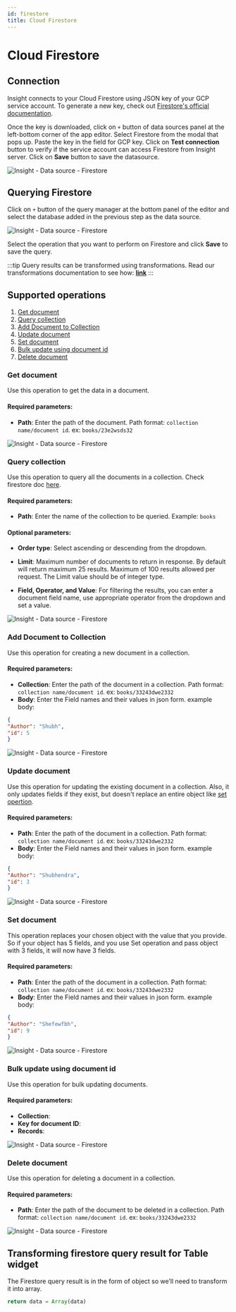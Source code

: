 ```yaml
---
id: firestore
title: Cloud Firestore
---
```


# Cloud Firestore

## Connection 
Insight connects to your Cloud Firestore using JSON key of your GCP service account.
To generate a new key, check out [Firestore's official documentation](https://cloud.google.com/iam/docs/creating-managing-service-account-keys#iam-service-account-keys-create-console).

Once the key is downloaded, click on `+` button of data sources panel at the left-bottom corner of the app editor. Select Firestore from the modal that pops up. Paste the key in the field for GCP key. Click on **Test connection** button to verify if the service account can access Firestore from Insight server. Click on **Save** button to save the datasource.

<div style={{textAlign: 'center'}}>

![Insight - Data source - Firestore](/img/datasource-reference/firestore/add-ds-firestore.gif)

</div>

## Querying Firestore 

Click on `+` button of the query manager at the bottom panel of the editor and select the database added in the previous step as the data source.

<div style={{textAlign: 'center'}}>

![Insight - Data source - Firestore](/img/datasource-reference/firestore/firestore-query.png)

</div>

Select the operation that you want to perform on Firestore and click **Save** to save the query. 

:::tip
Query results can be transformed using transformations. Read our transformations documentation to see how: **[link](/docs/tutorial/transformations)**
:::

## Supported operations
1. [Get document](#get-document)
2. [Query collection](#query-collection)
3. [Add Document to Collection](#add-document-to-collection) 
4. [Update document](#update-document) 
5. [Set document](#set-document)
6. [Bulk update using document id](#bulk-update-using-document-id)
7. [Delete document](#delete-document)

### Get document

Use this operation to get the data in a document.

#### Required parameters:

- **Path**: Enter the path of the document. Path format: `collection name/document id`. ex: `books/23e2wsds32`

<div style={{textAlign: 'center'}}>

![Insight - Data source - Firestore](/img/datasource-reference/firestore/get.png)

</div>

### Query collection

Use this operation to query all the documents in a collection. Check firestore doc [here](https://firebase.google.com/docs/reference/js/v8/firebase.database.Query).

#### Required parameters:

- **Path**: Enter the name of the collection to be queried. Example: `books`

#### Optional parameters:

- **Order type**: Select ascending or descending from the dropdown.

- **Limit**: Maximum number of documents to return in response. By default will return maximum 25 results. Maximum of 100 results allowed per request. The Limit value should be of integer type.

- **Field, Operator, and Value**: For filtering the results, you can enter a document field name, use appropriate operator from the dropdown and set a value.

<div style={{textAlign: 'center'}}>

![Insight - Data source - Firestore](/img/datasource-reference/firestore/query-collection.png)

</div>

### Add Document to Collection

Use this operation for creating a new document in a collection.

#### Required parameters:

- **Collection**: Enter the path of the document in a collection. Path format: `collection name/document id`. ex: `books/33243dwe2332`
- **Body**: Enter the Field names and their values in json form. example body:
```json
{
"Author": "Shubh",
"id": 5
}
```

<div style={{textAlign: 'center'}}>

![Insight - Data source - Firestore](/img/datasource-reference/firestore/add-document.png)

</div>

### Update document

Use this operation for updating the existing document in a collection. Also, it only updates fields if they exist, but doesn't replace an entire object like [set opertion](#set-document).

#### Required parameters:

- **Path**: Enter the path of the document in a collection. Path format: `collection name/document id`. ex: `books/33243dwe2332`
- **Body**: Enter the Field names and their values in json form. example body:
```json
{
"Author": "Shubhendra",
"id": 3
}
```

<div style={{textAlign: 'center'}}>

![Insight - Data source - Firestore](/img/datasource-reference/firestore/update.png)

</div>

### Set document

This operation replaces your chosen object with the value that you provide. So if your object has 5 fields, and you use Set operation and pass object with 3 fields, it will now have 3 fields.

#### Required parameters:

- **Path**: Enter the path of the document in a collection. Path format: `collection name/document id`. ex: `books/33243dwe2332`
- **Body**: Enter the Field names and their values in json form. example body:
```json
{
"Author": "Shefewfbh",
"id": 9
}
```

<div style={{textAlign: 'center'}}>

![Insight - Data source - Firestore](/img/datasource-reference/firestore/set.png)

</div>

### Bulk update using document id

Use this operation for bulk updating documents.

#### Required parameters:

- **Collection**: 
- **Key for document ID**: 
- **Records**:


<div style={{textAlign: 'center'}}>

![Insight - Data source - Firestore](/img/datasource-reference/firestore/bulk.png)

</div>

### Delete document

Use this operation for deleting a document in a collection.

#### Required parameters:

- **Path**: Enter the path of the document to be deleted in a collection. Path format: `collection name/document id`. ex: `books/33243dwe2332`

<div style={{textAlign: 'center'}}>

![Insight - Data source - Firestore](/img/datasource-reference/firestore/delete.png)

</div>

## Transforming firestore query result for Table widget

The Firestore query result is in the form of object so we’ll need to transform it into array.

```js
return data = Array(data)
```